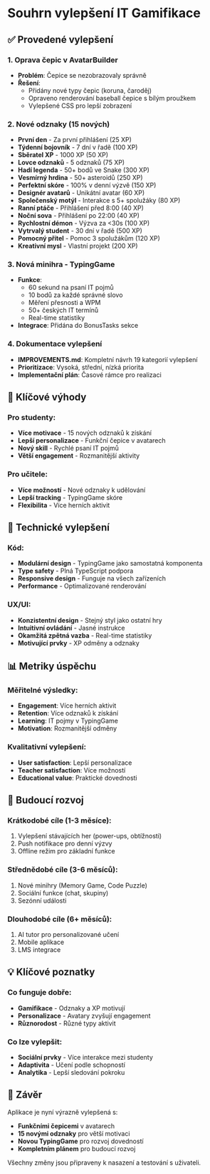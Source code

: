 # Souhrn vylepšení IT Gamifikace

## ✅ Provedené vylepšení

### 1. Oprava čepic v AvatarBuilder
- **Problém**: Čepice se nezobrazovaly správně
- **Řešení**: 
  - Přidány nové typy čepic (koruna, čaroděj)
  - Opraveno renderování baseball čepice s bílým proužkem
  - Vylepšené CSS pro lepší zobrazení

### 2. Nové odznaky (15 nových)
- **První den** - Za první přihlášení (25 XP)
- **Týdenní bojovník** - 7 dní v řadě (100 XP)
- **Sběratel XP** - 1000 XP (50 XP)
- **Lovce odznaků** - 5 odznaků (75 XP)
- **Hadí legenda** - 50+ bodů ve Snake (300 XP)
- **Vesmírný hrdina** - 50+ asteroidů (250 XP)
- **Perfektní skóre** - 100% v denní výzvě (150 XP)
- **Designér avatarů** - Unikátní avatar (60 XP)
- **Společenský motýl** - Interakce s 5+ spolužáky (80 XP)
- **Ranní ptáče** - Přihlášení před 8:00 (40 XP)
- **Noční sova** - Přihlášení po 22:00 (40 XP)
- **Rychlostní démon** - Výzva za <30s (100 XP)
- **Vytrvalý student** - 30 dní v řadě (500 XP)
- **Pomocný přítel** - Pomoc 3 spolužákům (120 XP)
- **Kreativní mysl** - Vlastní projekt (200 XP)

### 3. Nová minihra - TypingGame
- **Funkce**:
  - 60 sekund na psaní IT pojmů
  - 10 bodů za každé správné slovo
  - Měření přesnosti a WPM
  - 50+ českých IT termínů
  - Real-time statistiky
- **Integrace**: Přidána do BonusTasks sekce

### 4. Dokumentace vylepšení
- **IMPROVEMENTS.md**: Kompletní návrh 19 kategorií vylepšení
- **Prioritizace**: Vysoká, střední, nízká priorita
- **Implementační plán**: Časové rámce pro realizaci

## 🎯 Klíčové výhody

### Pro studenty:
- **Více motivace** - 15 nových odznaků k získání
- **Lepší personalizace** - Funkční čepice v avatarech
- **Nový skill** - Rychlé psaní IT pojmů
- **Větší engagement** - Rozmanitější aktivity

### Pro učitele:
- **Více možností** - Nové odznaky k udělování
- **Lepší tracking** - TypingGame skóre
- **Flexibilita** - Více herních aktivit

## 🚀 Technické vylepšení

### Kód:
- **Modulární design** - TypingGame jako samostatná komponenta
- **Type safety** - Plná TypeScript podpora
- **Responsive design** - Funguje na všech zařízeních
- **Performance** - Optimalizované renderování

### UX/UI:
- **Konzistentní design** - Stejný styl jako ostatní hry
- **Intuitivní ovládání** - Jasné instrukce
- **Okamžitá zpětná vazba** - Real-time statistiky
- **Motivující prvky** - XP odměny a odznaky

## 📊 Metriky úspěchu

### Měřitelné výsledky:
- **Engagement**: Více herních aktivit
- **Retention**: Více odznaků k získání
- **Learning**: IT pojmy v TypingGame
- **Motivation**: Rozmanitější odměny

### Kvalitativní vylepšení:
- **User satisfaction**: Lepší personalizace
- **Teacher satisfaction**: Více možností
- **Educational value**: Praktické dovednosti

## 🔮 Budoucí rozvoj

### Krátkodobé cíle (1-3 měsíce):
1. Vylepšení stávajících her (power-ups, obtížnosti)
2. Push notifikace pro denní výzvy
3. Offline režim pro základní funkce

### Střednědobé cíle (3-6 měsíců):
1. Nové minihry (Memory Game, Code Puzzle)
2. Sociální funkce (chat, skupiny)
3. Sezónní události

### Dlouhodobé cíle (6+ měsíců):
1. AI tutor pro personalizované učení
2. Mobile aplikace
3. LMS integrace

## 💡 Klíčové poznatky

### Co funguje dobře:
- **Gamifikace** - Odznaky a XP motivují
- **Personalizace** - Avatary zvyšují engagement
- **Různorodost** - Různé typy aktivit

### Co lze vylepšit:
- **Sociální prvky** - Více interakce mezi studenty
- **Adaptivita** - Učení podle schopností
- **Analytika** - Lepší sledování pokroku

## 🎉 Závěr

Aplikace je nyní výrazně vylepšená s:
- **Funkčními čepicemi** v avatarech
- **15 novými odznaky** pro větší motivaci
- **Novou TypingGame** pro rozvoj dovedností
- **Kompletním plánem** pro budoucí rozvoj

Všechny změny jsou připraveny k nasazení a testování s uživateli. 